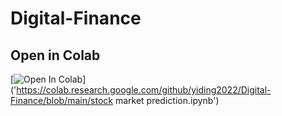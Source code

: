 # Digital-Finance


## Open in Colab

[![Open In Colab](https://colab.research.google.com/assets/colab-badge.svg)]('https://colab.research.google.com/github/yiding2022/Digital-Finance/blob/main/stock market prediction.ipynb')
